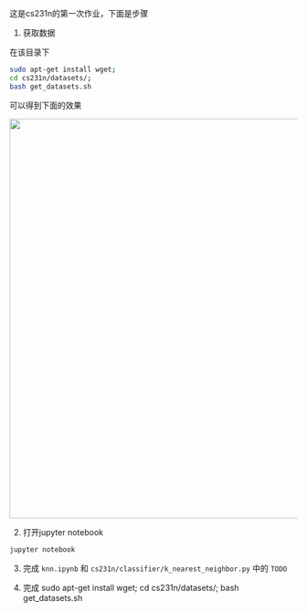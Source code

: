这是cs231n的第一次作业，下面是步骤

1. 获取数据

在该目录下

```bash
sudo apt-get install wget;
cd cs231n/datasets/;
bash get_datasets.sh
```

可以得到下面的效果

<img src='https://ws3.sinaimg.cn/large/006tNbRwly1fvbq7y6bm4j30zw0a4gmv.jpg' width='700'>

2. 打开jupyter notebook

```bash
jupyter notebook
```

3. 完成 `knn.ipynb` 和 `cs231n/classifier/k_nearest_neighbor.py` 中的 `TODO`

4. 完成 
sudo apt-get install wget;
cd cs231n/datasets/;
bash get_datasets.sh
